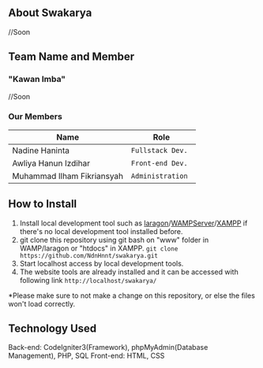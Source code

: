## About Swakarya
//Soon

## Team Name and Member
### "Kawan Imba"
//Soon
### Our Members
| Name                           | Role             |
| -------------------------------| ---------------- | 
| Nadine Haninta                 | `Fullstack Dev.` | 
| Awliya Hanun Izdihar           | `Front-end Dev.` | 
| Muhammad Ilham Fikriansyah     | `Administration `|

## How to Install
1. Install local development tool such as [laragon](https://laragon.org/)/[WAMPServer](https://www.wampserver.com/en/)/[XAMPP](https://www.apachefriends.org/download.html) if there's no local development tool installed before.
2. git clone this repository using git bash on "www" folder in WAMP/laragon or "htdocs" in XAMPP.
```git clone https://github.com/NdnHnnt/swakarya.git```
3. Start localhost access by local development tools.
4. The website tools are already installed and it can be accessed with following link 
```http://localhost/swakarya/```

*Please make sure to not make a change on this repository, or else the files won't load correctly.

## Technology Used
Back-end: CodeIgniter3(Framework), phpMyAdmin(Database Management), PHP, SQL
Front-end: HTML, CSS
 
